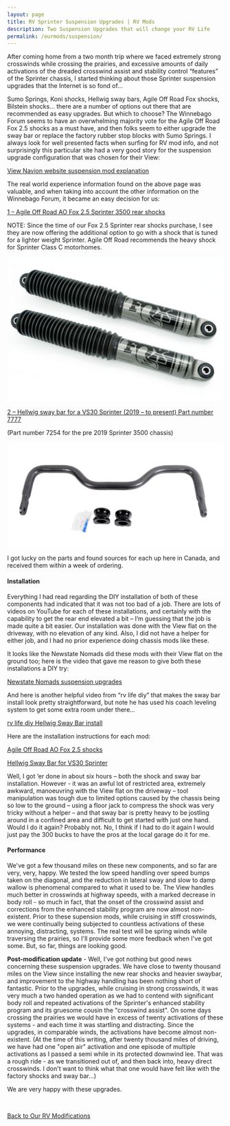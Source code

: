 ```yaml
---
layout: page
title: RV Sprinter Suspension Upgrades | RV Mods
description: Two Suspension Upgrades that will change your RV Life
permalink: /ourmods/suspension/
---
```

After coming home from a two month trip where we faced extremely strong crosswinds while crossing the prairies, and excessive amounts of daily activations of the dreaded crosswind assist and stability control “features” of the Sprinter chassis, I started thinking about those Sprinter suspension upgrades that the Internet is so fond of...

Sumo Springs, Koni shocks, Hellwig sway bars, Agile Off Road Fox shocks, Bilstein shocks... there are a number of options out there that are recommended as easy upgrades.  But which to choose?  The Winnebago Forum seems to have an overwhelming majority vote for the Agile Off Road Fox 2.5 shocks as a must have, and then folks seem to either upgrade the sway bar or replace the factory rubber stop blocks with Sumo Springs.  I always look for well presented facts when surfing for RV mod info, and not surprisingly this particular site had a very good story for the suspension upgrade configuration that was chosen for their View:

<a href = "https://www.viewnavion.com/mods/suspension " target="_blank">View Navion website suspension mod explanation </a>

The real world experience information found on the above page was valuable, and when taking into account the other information on the Winnebago Forum, it became an easy decision for us:

<a href = "https://agileoffroad.com/product/agile-fox-2-5-rear-shocks-mercedes-sprinter-3500-rv-class-c/ " target="_blank">1 – Agile Off Road AO Fox 2.5 Sprinter 3500 rear shocks </a>

NOTE:  Since the time of our Fox 2.5 Sprinter rear shocks purchase, I see they are now offering the additional option to go with a shock that is tuned for a lighter weight Sprinter.  Agile Off Road recommends the heavy shock for Sprinter Class C motorhomes.

<img src="/assets/websuspension11.jpg"/>

<a href = "https://www.hellwigproducts.com/our-products/search/?searchq=7777 " target="_blank">2 – Hellwig sway bar for a VS30 Sprinter (2019 – to present) Part number 7777 </a>

(Part number 7254 for the pre 2019  Sprinter 3500 chassis)

<img src="/assets/websuspension10.jpg"/>

I got lucky on the parts and found sources for each up here in Canada, and received them within a week of ordering.

<h4>Installation</h4>

Everything I had read regarding the DIY installation of both of these components had indicated that it was not too bad of a job.  There are lots of videos on YouTube for each of these installations, and certainly with the capability to get the rear end elevated a bit – I’m guessing that the job is made quite a bit easier.  Our installation was done with the View flat on the driveway, with no elevation of any kind.  Also, I did not have a helper for either job, and I had no prior experience doing chassis mods like these.

It looks like the Newstate Nomads did these mods with their View flat on the ground too; here is the video that gave me reason to give both these installations a DIY try:

<a href = "https://www.youtube.com/watch?v=qAgmxMrXjSQ " target="_blank">Newstate Nomads suspension upgrades </a>

And here is another helpful video from “rv life diy” that makes the sway bar install look pretty straightforward, but note he has used his coach leveling system to get some extra room under there...

<a href = "https://www.youtube.com/watch?v=boZY0rIXuFM&t=110s " target="_blank">rv life diy Hellwig Sway Bar install </a>

Here are the installation instructions for each mod:

<a href = "https://agileoffroad.com/wp-content/uploads/2022/05/Sprinter-3500-Rear-Shock-Installation-Guide2.pdf " target="_blank">Agile Off Road AO Fox 2.5 shocks </a>

<a href = "https://www.hellwigproducts.com/wp-content/uploads/product-digital-assets/135007777.PDF " target="_blank">Hellwig Sway Bar for VS30 Sprinter </a>

Well, I got ‘er done in about six hours – both the shock and sway bar installation.  However - it was an awful lot of restricted area, extremely awkward, manoeuvring with the View flat on the driveway – tool manipulation was tough due to limited options caused by the chassis being so low to the ground – using a floor jack to compress the shock was very tricky without a helper – and that sway bar is pretty heavy to be jostling around in a confined area and difficult to get started with just one hand.  Would I do it again?  Probably not.  No, I think if I had to do it again I would just pay the 300 bucks to have the pros at the local garage do it for me.  

<h4>Performance</h4>

We've got a few thousand miles on these new components, and so far are very, very, happy.  We tested the low speed handling over speed bumps taken on the diagonal, and the reduction in lateral sway and slow to damp wallow is phenomenal compared to what it used to be.  The View handles much better in crosswinds at highway speeds, with a marked decrease in body roll - so much in fact, that the onset of the crosswind assist and corrections from the enhanced stability program are now almost non-existent.  Prior to these supension mods, while cruising in stiff crosswinds, we were continually being subjected to countless activations of these annoying, distracting, systems.  The real test will be spring winds while traversing the prairies, so I'll provide some more feedback when I've got some.  But, so far, things are looking good.

<b>Post-modification update</b> - Well, I've got nothing but good news concerning these suspension upgrades.  We have close to twenty thousand miles on the View since installing the new rear shocks and heavier swaybar, and improvement to the highway handling has been nothing short of fantastic.  Prior to the upgrades, while cruising in strong crosswinds, it was very much a two handed operation as we had to contend with significant body roll and repeated activations of the Sprinter's enhanced stability program and its gruesome cousin the "crosswind assist".  On some days crossing the prairies we would have in excess of twenty activations of these systems - and each time it was startling and distracting.  Since the upgrades, in comparable winds, the activations have become almost non-existent.  (At the time of this writing, after twenty thousand miles of driving, we have had one "open air" activation and one episode of multiple activations as I passed a semi while in its protected downwind lee.  That was a rough ride - as we transitioned out of, and then back into, heavy direct crosswinds.  I don't want to think what that one would have felt like with the factory shocks and sway bar...)

We are very happy with these upgrades.

<br>

[Back to Our RV Modifications](/ourmods/)
